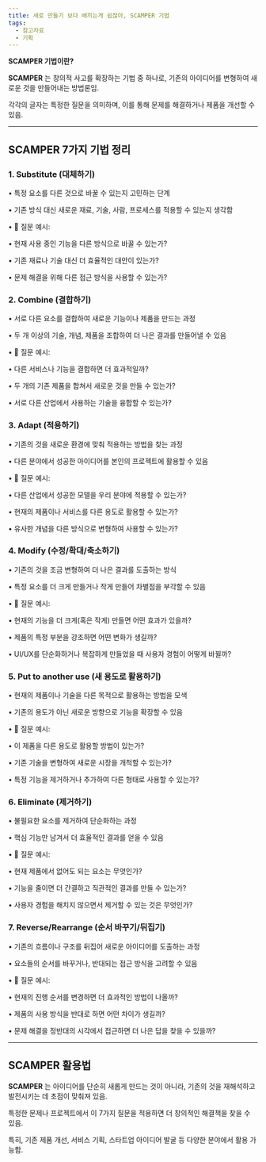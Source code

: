 ```yaml
---
title: 새로 만들기 보다 배끼는게 쉽잖아, SCAMPER 기법
tags:
  - 참고자료
  - 기획
---
```

**SCAMPER 기법이란?**

  

**SCAMPER** 는 창의적 사고를 확장하는 기법 중 하나로, 기존의 아이디어를 변형하여 새로운 것을 만들어내는 방법론임.

각각의 글자는 특정한 질문을 의미하며, 이를 통해 문제를 해결하거나 제품을 개선할 수 있음.

---


## SCAMPER 7가지 기법 정리


### 1. Substitute (대체하기)

• 특정 요소를 다른 것으로 바꿀 수 있는지 고민하는 단계

• 기존 방식 대신 새로운 재료, 기술, 사람, 프로세스를 적용할 수 있는지 생각함

• 🚀 질문 예시:

• 현재 사용 중인 기능을 다른 방식으로 바꿀 수 있는가?

• 기존 재료나 기술 대신 더 효율적인 대안이 있는가?

• 문제 해결을 위해 다른 접근 방식을 사용할 수 있는가?

  

### 2. Combine (결합하기)

• 서로 다른 요소를 결합하여 새로운 기능이나 제품을 만드는 과정

• 두 개 이상의 기술, 개념, 제품을 조합하여 더 나은 결과를 만들어낼 수 있음

• 🚀 질문 예시:

• 다른 서비스나 기능을 결합하면 더 효과적일까?

• 두 개의 기존 제품을 합쳐서 새로운 것을 만들 수 있는가?

• 서로 다른 산업에서 사용하는 기술을 융합할 수 있는가?

  

### 3. Adapt (적용하기)

• 기존의 것을 새로운 환경에 맞춰 적용하는 방법을 찾는 과정

• 다른 분야에서 성공한 아이디어를 본인의 프로젝트에 활용할 수 있음

• 🚀 질문 예시:

• 다른 산업에서 성공한 모델을 우리 분야에 적용할 수 있는가?

• 현재의 제품이나 서비스를 다른 용도로 활용할 수 있는가?

• 유사한 개념을 다른 방식으로 변형하여 사용할 수 있는가?

  

### 4. Modify (수정/확대/축소하기)

• 기존의 것을 조금 변형하여 더 나은 결과를 도출하는 방식

• 특정 요소를 더 크게 만들거나 작게 만들어 차별점을 부각할 수 있음

• 🚀 질문 예시:

• 현재의 기능을 더 크게(혹은 작게) 만들면 어떤 효과가 있을까?

• 제품의 특정 부분을 강조하면 어떤 변화가 생길까?

• UI/UX를 단순화하거나 복잡하게 만들었을 때 사용자 경험이 어떻게 바뀔까?

  

### 5. Put to another use (새 용도로 활용하기)

• 현재의 제품이나 기술을 다른 목적으로 활용하는 방법을 모색

• 기존의 용도가 아닌 새로운 방향으로 기능을 확장할 수 있음

• 🚀 질문 예시:

• 이 제품을 다른 용도로 활용할 방법이 있는가?

• 기존 기술을 변형하여 새로운 시장을 개척할 수 있는가?

• 특정 기능을 제거하거나 추가하여 다른 형태로 사용할 수 있는가?

  

### 6. Eliminate (제거하기)

• 불필요한 요소를 제거하여 단순화하는 과정

• 핵심 기능만 남겨서 더 효율적인 결과를 얻을 수 있음

• 🚀 질문 예시:

• 현재 제품에서 없어도 되는 요소는 무엇인가?

• 기능을 줄이면 더 간결하고 직관적인 결과를 만들 수 있는가?

• 사용자 경험을 해치지 않으면서 제거할 수 있는 것은 무엇인가?

  

### 7. Reverse/Rearrange (순서 바꾸기/뒤집기)

• 기존의 흐름이나 구조를 뒤집어 새로운 아이디어를 도출하는 과정

• 요소들의 순서를 바꾸거나, 반대되는 접근 방식을 고려할 수 있음

• 🚀 질문 예시:

• 현재의 진행 순서를 변경하면 더 효과적인 방법이 나올까?

• 제품의 사용 방식을 반대로 하면 어떤 차이가 생길까?

• 문제 해결을 정반대의 시각에서 접근하면 더 나은 답을 찾을 수 있을까?

___

## SCAMPER 활용법
 

__SCAMPER__ 는 아이디어를 단순히 새롭게 만드는 것이 아니라, 기존의 것을 재해석하고 발전시키는 데 초점이 맞춰져 있음.

특정한 문제나 프로젝트에서 이 7가지 질문을 적용하면 더 창의적인 해결책을 찾을 수 있음.

특히, 기존 제품 개선, 서비스 기획, 스타트업 아이디어 발굴 등 다양한 분야에서 활용 가능함.
